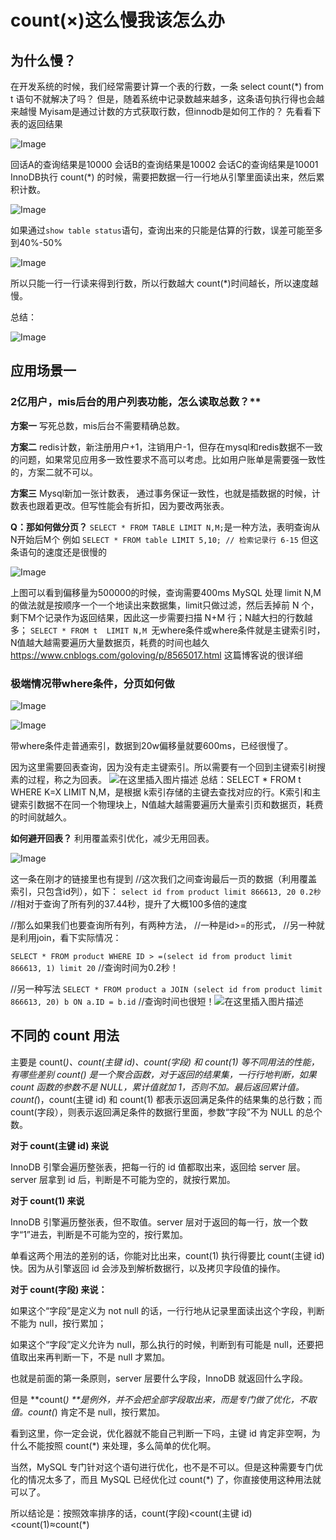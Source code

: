 # count(×)这么慢我该怎么办
## 为什么慢？
在开发系统的时候，我们经常需要计算一个表的行数，一条 select count(*) from t 语句不就解决了吗？
但是，随着系统中记录数越来越多，这条语句执行得也会越来越慢
Myisam是通过计数的方式获取行数，但innodb是如何工作的？
先看看下表的返回结果

![Image](https://img-blog.csdnimg.cn/20200802120605293.png?x-oss-process=image/watermark,type_ZmFuZ3poZW5naGVpdGk,shadow_10,text_aHR0cHM6Ly9ibG9nLmNzZG4ubmV0L1ZpbmNlX1dhbmcx,size_16,color_FFFFFF,t_70)

回话A的查询结果是10000
会话B的查询结果是10002
会话C的查询结果是10001
InnoDB执行 count(*) 的时候，需要把数据一行一行地从引擎里面读出来，然后累积计数。

![Image](https://img-blog.csdnimg.cn/2020080212443345.png?x-oss-process=image/watermark,type_ZmFuZ3poZW5naGVpdGk,shadow_10,text_aHR0cHM6Ly9ibG9nLmNzZG4ubmV0L1ZpbmNlX1dhbmcx,size_16,color_FFFFFF,t_70)

如果通过`show table status`语句，查询出来的只能是估算的行数，误差可能至多到40%-50%

![Image](https://img-blog.csdnimg.cn/20200802124932241.png?x-oss-process=image/watermark,type_ZmFuZ3poZW5naGVpdGk,shadow_10,text_aHR0cHM6Ly9ibG9nLmNzZG4ubmV0L1ZpbmNlX1dhbmcx,size_16,color_FFFFFF,t_70)

所以只能一行一行读来得到行数，所以行数越大 count(*)时间越长，所以速度越慢。

总结：

![Image](https://img-blog.csdnimg.cn/20200802125112769.png)

## 应用场景一
### 2亿用户，mis后台的用户列表功能，怎么读取总数？**

**方案一**
写死总数，mis后台不需要精确总数。     

**方案二**
redis计数，新注册用户+1，注销用户-1，但存在mysql和redis数据不一致的问题，如果常见应用多一致性要求不高可以考虑。比如用户账单是需要强一致性的，方案二就不可以。

**方案三**
Mysql新加一张计数表， 通过事务保证一致性，也就是插数据的时候，计数表也跟着更改。但写性能会有折扣，因为要改两张表。

**Q：那如何做分页？**
`SELECT * FROM TABLE LIMIT N,M;`是一种方法，表明查询从N开始后M个
例如
`SELECT * FROM table LIMIT 5,10; // 检索记录行 6-15`
但这条语句的速度还是很慢的

![Image](https://img-blog.csdnimg.cn/20200802132406962.png)

上图可以看到偏移量为500000的时候，查询需要400ms
MySQL 处理 limit N,M 的做法就是按顺序一个一个地读出来数据集，limit只做过滤，然后丢掉前 N 个，剩下M个记录作为返回结果，因此这一步需要扫描 N+M 行；N越大扫的行数越多； `SELECT * FROM t  LIMIT N,M `无where条件或where条件就是主键索引时， N值越大越需要遍历大量数据页，耗费的时间也越久
https://www.cnblogs.com/goloving/p/8565017.html
这篇博客说的很详细

### 极端情况带where条件，分页如何做

![Image](https://img-blog.csdnimg.cn/20200802133737603.png)

![Image](https://img-blog.csdnimg.cn/20200802133806164.png?x-oss-process=image/watermark,type_ZmFuZ3poZW5naGVpdGk,shadow_10,text_aHR0cHM6Ly9ibG9nLmNzZG4ubmV0L1ZpbmNlX1dhbmcx,size_16,color_FFFFFF,t_70)

带where条件走普通索引，数据到20w偏移量就要600ms，已经很慢了。
 
因为这里需要回表查询，因为没有走主键索引。所以需要有一个回到主键索引树搜素的过程，称之为回表。
![在这里插入图片描述](https://img-blog.csdnimg.cn/20200802135526276.png?x-oss-process=image/watermark,type_ZmFuZ3poZW5naGVpdGk,shadow_10,text_aHR0cHM6Ly9ibG9nLmNzZG4ubmV0L1ZpbmNlX1dhbmcx,size_16,color_FFFFFF,t_70)
总结：SELECT * FROM t WHERE K=X LIMIT N,M，是根据 k索引存储的主键去查找对应的行。K索引和主键索引数据不在同一个物理块上，N值越大越需要遍历大量索引页和数据页，耗费的时间就越久。

**如何避开回表？**
利用覆盖索引优化，减少无用回表。

![Image](https://img-blog.csdnimg.cn/2020080213583979.png?x-oss-process=image/watermark,type_ZmFuZ3poZW5naGVpdGk,shadow_10,text_aHR0cHM6Ly9ibG9nLmNzZG4ubmV0L1ZpbmNlX1dhbmcx,size_16,color_FFFFFF,t_70)
 
 这一条在刚才的链接里也有提到
 //这次我们之间查询最后一页的数据（利用覆盖索引，只包含id列），如下：
`select id from product limit 866613, 20 0.2秒`
//相对于查询了所有列的37.44秒，提升了大概100多倍的速度

//那么如果我们也要查询所有列，有两种方法，
//一种是id>=的形式，
//另一种就是利用join，看下实际情况：

`SELECT * FROM product WHERE ID > =(select id from product limit 866613, 1) limit 20`
//查询时间为0.2秒！

//另一种写法
`SELECT * FROM product a JOIN (select id from product limit 866613, 20) b ON a.ID = b.id`
//查询时间也很短！![在这里插入图片描述](https://img-blog.csdnimg.cn/20200802142705549.png?x-oss-process=image/watermark,type_ZmFuZ3poZW5naGVpdGk,shadow_10,text_aHR0cHM6Ly9ibG9nLmNzZG4ubmV0L1ZpbmNlX1dhbmcx,size_16,color_FFFFFF,t_70)

## 不同的 count 用法
 主要是 count(*)、count(主键 id)、count(字段) 和 count(1) 等不同用法的性能，有哪些差别
 count() 是一个聚合函数，对于返回的结果集，一行行地判断，如果 count 函数的参数不是 NULL，累计值就加 1，否则不加。最后返回累计值。
 count(*)，count(主键 id) 和 count(1) 都表示返回满足条件的结果集的总行数；而 count(字段），则表示返回满足条件的数据行里面，参数“字段”不为 NULL 的总个数。
 
**对于 count(主键 id) 来说**

InnoDB 引擎会遍历整张表，把每一行的 id 值都取出来，返回给 server 层。server 层拿到 id 后，判断是不可能为空的，就按行累加。

**对于 count(1) 来说**

InnoDB 引擎遍历整张表，但不取值。server 层对于返回的每一行，放一个数字“1”进去，判断是不可能为空的，按行累加。

单看这两个用法的差别的话，你能对比出来，count(1) 执行得要比 count(主键 id) 快。因为从引擎返回 id 会涉及到解析数据行，以及拷贝字段值的操作。

**对于 count(字段) 来说：**

如果这个“字段”是定义为 not null 的话，一行行地从记录里面读出这个字段，判断不能为 null，按行累加；

如果这个“字段”定义允许为 null，那么执行的时候，判断到有可能是 null，还要把值取出来再判断一下，不是 null 才累加。

也就是前面的第一条原则，server 层要什么字段，InnoDB 就返回什么字段。

但是 **count(*) **是例外，并不会把全部字段取出来，而是专门做了优化，不取值。count(*) 肯定不是 null，按行累加。

看到这里，你一定会说，优化器就不能自己判断一下吗，主键 id 肯定非空啊，为什么不能按照 count(*) 来处理，多么简单的优化啊。

当然，MySQL 专门针对这个语句进行优化，也不是不可以。但是这种需要专门优化的情况太多了，而且 MySQL 已经优化过 count(*) 了，你直接使用这种用法就可以了。

所以结论是：按照效率排序的话，count(字段)<count(主键 id)<count(1)≈count(*)

